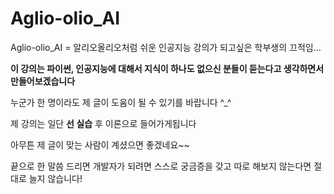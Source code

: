 # Aglio-olio_AI
Aglio-olio_AI = 알리오올리오처럼 쉬운 인공지능 강의가 되고싶은 학부생의 끄적임...

**이 강의는 파이썬, 인공지능에 대해서 지식이 하나도 없으신 분들이 듣는다고 생각하면서 만들어보겠습니다**

누군가 한 명이라도 제 글이 도움이 될 수 있기를 바랍니다 ^_^

제 강의는 일단 **선 실습** 후 이론으로 들어가게됩니다

아무튼 제 글이 맞는 사람이 계셨으면 좋겠네요~~

끝으로 한 말씀 드리면 개발자가 되려면 스스로 궁금증을 갖고 따로 해보지 않는다면 절대로 늘지 않습니다!
